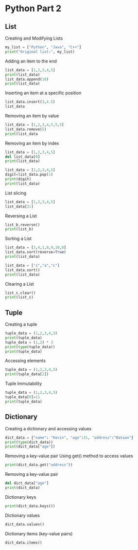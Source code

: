 # Python Part 2

## **List**
Creating and Modifying Lists
``` python
my_list = ["Python", "Java", "C++"]
print("Original list:", my_list)
```

Adding an item to the end
``` python
list_data = [1,2,3,4,5]
print(list_data)
list_data.append(10)
print(list_data)
```

Inserting an item at a specific position
``` python
list_data.insert(3,4.5)
list_data
```

Removing an item by value
``` python
list_data = [1,2,3,4,5,5,5]
list_data.remove(5)
print(list_data
```

Removing an item by index
``` python
list_data = [1,2,3,4,5]
del list_data[0]
print(list_data)
```
``` python
list_data = [1,2,3,4,5]
digit=list_data.pop(1)
print(digit)
print(list_data)
```



List slicing
``` python
list_data = [1,2,3,4,5]
list_data[3:]

```


Reversing a List
``` python
list_b.reverse()
print(list_b)
```

Sorting a List
``` python
list_data = [3,4,1,8,9,10,8]
list_data.sort(reverse=True)
print(list_data)
```


``` python
list_data = ["z","a","c"]
list_data.sort()
print(list_data)
```

Clearing a List
``` python
list_c.clear()
print(list_c)
```


## **Tuple**
Creating a tuple
``` python
tuple_data = (1,2,3,4,5)
print(tuple_data)
tuple_data = (1,2) * 3
print(type(tuple_data))
print(tuple_data)
```

Accessing elements
``` python
tuple_data = (1,2,3,4,5)
print(tuple_data[2])
```


Tuple Immutability
``` python
tuple_data = (1,2,3,4,5)
tuple_data[0]=11
print(tuple_data)
```

## **Dictionary**
Creating a dictionary and accessing values
``` python
dict_data = {"name": "Kevin", "age":31, "address":"Bataan"}
print(type(dict_data))
print(dict_data["age"])
```


Removing a key-value pair
Using get() method to access values
``` python
print(dict_data.get("address"))
```


Removing a key-value pair
``` python
del dict_data["age"]
print(dict_data)
```


Dictionary keys
``` python
print(dict_data.keys())
```


Dictionary values
``` python
dict_data.values()
```


Dictionary items (key-value pairs)
``` python
dict_data.items()
```



